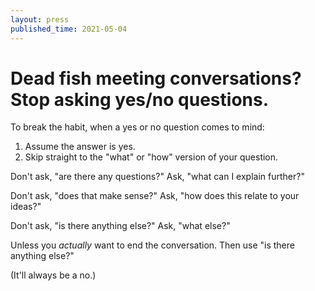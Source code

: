 ```yaml
---
layout: press
published_time: 2021-05-04
---
```


# Dead fish meeting conversations? Stop asking yes/no questions.

To break the habit, when a yes or no question comes to mind:

1. Assume the answer is yes.
2. Skip straight to the "what" or "how" version of your question.

Don't ask, "are there any questions?"
Ask, "what can I explain further?"

Don't ask, "does that make sense?"
Ask, "how does this relate to your ideas?"

Don't ask, "is there anything else?"
Ask, "what else?"

Unless you _actually_ want to end the conversation. Then use "is there anything else?"

(It'll always be a no.)